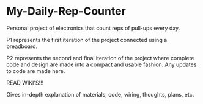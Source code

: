 # My-Daily-Rep-Counter
Personal project of electronics that count reps of pull-ups every day.

P1 represents the first iteration of the project connected using a breadboard.

P2 represents the second and final iteration of the project where complete code and design are made into a compact and usable fashion. Any updates to code are made here.

READ WIKI'S!!!

Gives in-depth explanation of materials, code, wiring, thoughts, plans, etc.
